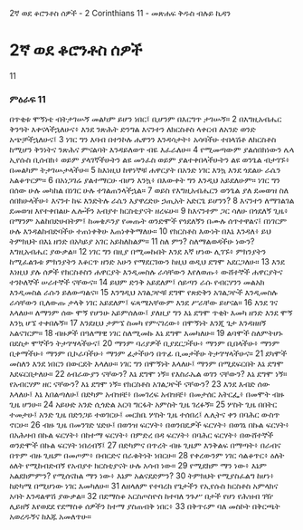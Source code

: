﻿
2ኛ ወደ ቆሮንቶስ ሰዎች - 2 Corinthians 11 - መጽሐፍ ቅዱስ ብሉይ ኪዳን
# 2ኛ ወደ ቆሮንቶስ ሰዎች
11
### ምዕራፍ 11
 በጥቂቱ ሞኝነቴ ብትታገሡኝ መልካም ይሆን ነበር፤ ቢሆንም በእርግጥ ታገሡኝ።
2  በእግዚአብሔር ቅንዓት እቀናላችኋለሁና፥ እንደ ንጽሕት ድንግል እናንተን ለክርስቶስ ላቀርብ ለአንድ ወንድ አጭቻችኋለሁና፤
3  ነገር ግን እባብ በተንኮሉ ሔዋንን እንዳሳታት፥ አሳባችሁ ተበላሽቶ ለክርስቶስ ከሚሆን ቅንነትና ንጽሕና ምናልባት እንዳይለወጥ ብዬ እፈራለሁ።
4  የሚመጣውም ያልሰበክነውን ሌላ ኢየሱስ ቢሰብክ፥ ወይም ያላገኛችሁትን ልዩ መንፈስ ወይም ያልተቀበላችሁትን ልዩ ወንጌል ብታገኙ፥ በመልካም ትታገሡታላችሁ።
5  ከእነዚህ ከዋነኞቹ ሐዋርያት በአንድ ነገር እንኳ እንደ ጎደልሁ ራሴን አልቆጥርም።
6  በአነጋገሬ ያልተማርሁ ብሆን እንኳ፥ በእውቀት ግን እንዲህ አይደለሁም። ነገር ግን በሰው ሁሉ መካከል በነገር ሁሉ ተገልጠንላችኋል።
7  ወይስ የእግዚአብሔርን ወንጌል ያለ ደመወዝ ስለ ሰበክሁላችሁ፥ እናንተ ከፍ እንድትሉ ራሴን እያዋረድሁ ኃጢአት አድርጌ ይሆንን?
8  እናንተን ለማገልገል ደመወዝ እየተቀበልሁ ሌሎችን አብያተ ክርስቲያናት ዘረፍሁ።
9  ከእናንተም ጋር ሳለሁ በጎደለኝ ጊዜ፥ በማንም አልከበድሁበትም፤ ከመቄዶንያ የመጡት ወንድሞች የጎደለኝን በሙሉ ሰጥተዋልና፤ በነገርም ሁሉ እንዳልከብድባችሁ ተጠነቀቅሁ እጠነቀቅማለሁ።
10  የክርስቶስ እውነት በእኔ እንዳለ፥ ይህ ትምክህት በእኔ ዘንድ በአካይያ አገር አይከለከልም።
11  ስለ ምን? ስለማልወዳችሁ ነውን? እግዚአብሔር ያውቃል።
12  ነገር ግን በዚያ በሚመኩበት እንደ እኛ ሆነው ሊገኙ፥ ምክንያትን ከሚፈልጉቱ ምክንያትን እቆርጥ ዘንድ አሁን የማደርገውን ከዚህ ወዲህ ደግሞ አደርጋለሁ።
13  እንደ እነዚህ ያሉ ሰዎች የክርስቶስን ሐዋርያት እንዲመስሉ ራሳቸውን እየለወጡ፥ ውሸተኞች ሐዋርያትና ተንኮለኞች ሠራተኞች ናቸውና።
14  ይህም ድንቅ አይደለም፤ ሰይጣን ራሱ የብርሃንን መልአክ እንዲመስል ራሱን ይለውጣልና።
15  እንግዲህ አገልጋዮቹ ደግሞ የጽድቅን አገልጋዮች እንዲመስሉ ራሳቸውን ቢለውጡ ታላቅ ነገር አይደለም፤ ፍጻሜአቸውም እንደ ሥራቸው ይሆናል።
16  እንደ ገና እላለሁ። ለማንም ሰው ሞኝ የሆንሁ አይምሰለው፤ ያለዚያ ግን እኔ ደግሞ ጥቂት እመካ ዘንድ እንደ ሞኝ እንኳ ሆኜ ተቀበሉኝ።
17  እንደዚህ ታምኜ ስመካ የምናገረው፥ በሞኝነት እንጂ ጌታ እንዳዘዘኝ አልናገርም።
18  ብዙዎች በዓለማዊ ነገር ስለሚመኩ እኔ ደግሞ እመካለሁ።
19  ልባሞች ስለምትሆኑ በደስታ ሞኞችን ትታገሣላችሁና፤
20  ማንም ባሪያዎች ቢያደርጋችሁ፥ ማንም ቢበላችሁ፥ ማንም ቢቀማችሁ፥ ማንም ቢኮራባችሁ፥ ማንም ፊታችሁን በጥፊ ቢመታችሁ ትታገሣላችሁና።
21  ደካሞች መስለን እንደ ነበርን በውርደት እላለሁ። ነገር ግን በሞኝነት እላለሁ፤ ማንም በሚደፍርበት እኔ ደግሞ እደፍርበታለሁ።
22  ዕብራውያን ናቸውን? እኔ ደግሞ ነኝ። የእስራኤል ወገን ናቸውን? እኔ ደግሞ ነኝ። የአብርሃም ዘር ናቸውን? እኔ ደግሞ ነኝ። የክርስቶስ አገልጋዮች ናቸውን?
23  እንደ እብድ ሰው እላለሁ፤ እኔ እበልጣለሁ፤ በድካም አብዝቼ፥ በመገረፍ አብዝቼ፥ በመታሰር አትርፌ፥ በመሞት ብዙ ጊዜ ሆንሁ።
24  አይሁድ አንድ ሲጎድል አርባ ግርፋት አምስት ጊዜ ገረፉኝ።
25  ሦስት ጊዜ በበትር ተመታሁ፤ አንድ ጊዜ በድንጋይ ተወገርሁ፤ መርከቤ ሦስት ጊዜ ተሰበረ፤ ሌሊትና ቀን በባሕር ውስጥ ኖርሁ።
26  ብዙ ጊዜ በመንገድ ሄድሁ፤ በወንዝ ፍርሃት፥ በወንበዴዎች ፍርሃት፥ በወገኔ በኩል ፍርሃት፥ በአሕዛብ በኩል ፍርሃት፥ በከተማ ፍርሃት፥ በምድረ በዳ ፍርሃት፥ በባሕር ፍርሃት፥ በውሸተኞች ወንድሞች በኩል ፍርሃት ነበረብኝ፤
27  በድካምና በጥረት ብዙ ጊዜም እንቅልፍ በማጣት፥ በራብና በጥም ብዙ ጊዜም በመጦም፥ በብርድና በራቁትነት ነበርሁ።
28  የቀረውንም ነገር ሳልቆጥር፥ ዕለት ዕለት የሚከብድብኝ የአብያተ ክርስቲያናት ሁሉ አሳብ ነው።
29  የሚደክም ማን ነው፥ እኔም አልደክምምን? የሚሰናከል ማን ነው፥ እኔም አልናደድምን?
30  ትምክህት የሚያስፈልግ ከሆነ፥ ከድካሜ በሚሆነው ነገር እመካለሁ።
31  ለዘላለም የተባረከ የጌታችን የኢየሱስ ክርስቶስ አምላክና አባት እንዳልዋሽ ያውቃል።
32  በደማስቆ አርስጦስዮስ ከተባለ ንጉሥ በታች የሆነ የሕዝብ ገዥ ሊይዘኝ እየወደደ የደማስቆ ሰዎችን ከተማ ያስጠብቅ ነበር፥
33  በቅጥሩም ባለ መስኮት በቅርጫት አወረዱኝና ከእጁ አመለጥሁ። 
